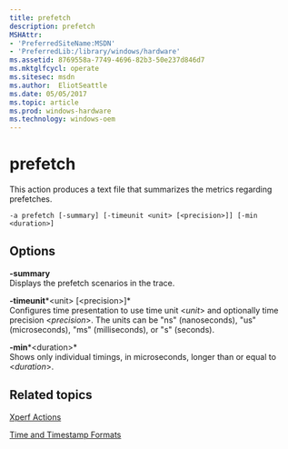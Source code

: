 ```yaml
---
title: prefetch
description: prefetch
MSHAttr:
- 'PreferredSiteName:MSDN'
- 'PreferredLib:/library/windows/hardware'
ms.assetid: 8769558a-7749-4696-82b3-50e237d846d7
ms.mktglfcycl: operate
ms.sitesec: msdn
ms.author:  EliotSeattle
ms.date: 05/05/2017
ms.topic: article
ms.prod: windows-hardware
ms.technology: windows-oem
---
```


# prefetch


This action produces a text file that summarizes the metrics regarding prefetches.

```
-a prefetch [-summary] [-timeunit <unit> [<precision>]] [-min <duration>]
```

## Options


<a href="" id="-summary"></a>**-summary**  
Displays the prefetch scenarios in the trace.

<a href="" id="-timeunit-unit----precision--"></a>**-timeunit***&lt;unit&gt; \[&lt;precision&gt;\]*  
Configures time presentation to use time unit &lt;*unit*&gt; and optionally time precision &lt;*precision*&gt;. The units can be "ns" (nanoseconds), "us" (microseconds), "ms" (milliseconds), or "s" (seconds).

<a href="" id="-min-duration-"></a>**-min***&lt;duration&gt;*  
Shows only individual timings, in microseconds, longer than or equal to &lt;*duration*&gt;.

## Related topics


[Xperf Actions](xperf-actions.md)

[Time and Timestamp Formats](time-and-timestamp-formats.md)

 

 







